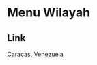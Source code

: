 # Menu Wilayah

## Link

[Caracas, Venezuela](https://github.com/gigit-pemilu/pemilu-2024-99-luar-negeri/tree/main/pileg-dpr/hitung-suara/sub/99-luar-negeri/sub/28-caracas-venezuela/sub/01-caracas-venezuela/sub/0001-caracas-venezuela)

